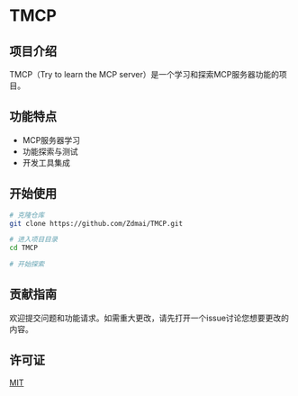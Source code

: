 # TMCP

## 项目介绍
TMCP（Try to learn the MCP server）是一个学习和探索MCP服务器功能的项目。

## 功能特点
- MCP服务器学习
- 功能探索与测试
- 开发工具集成

## 开始使用
```bash
# 克隆仓库
git clone https://github.com/Zdmai/TMCP.git

# 进入项目目录
cd TMCP

# 开始探索
```

## 贡献指南
欢迎提交问题和功能请求。如需重大更改，请先打开一个issue讨论您想要更改的内容。

## 许可证
[MIT](https://choosealicense.com/licenses/mit/)